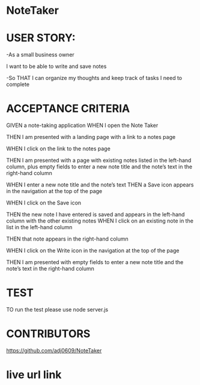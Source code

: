 
# NoteTaker
# USER STORY:
-As a small business owner

I want to be able to write and save notes

-So THAT I can organize my thoughts and keep track of tasks I need to complete

# ACCEPTANCE CRITERIA

GIVEN a note-taking application
WHEN I open the Note Taker

THEN I am presented with a landing page with a link to a notes page

WHEN I click on the link to the notes page

THEN I am presented with a page with existing notes listed in the left-hand column, plus empty fields to enter a new note 
title and the note’s text in the right-hand column

WHEN I enter a new note title and the note’s text
THEN a Save icon appears in the navigation at the top of the page


WHEN I click on the Save icon


THEN the new note I have entered is saved and appears in the left-hand column with the other existing notes
WHEN I click on an existing note in the list in the left-hand column


THEN that note appears in the right-hand column


WHEN I click on the Write icon in the navigation at the top of the page


THEN I am presented with empty fields to enter a new note title and the note’s text in the right-hand column


# TEST

TO run the test please use node server.js

# CONTRIBUTORS
https://github.com/adj0609/NoteTaker

# live url link
